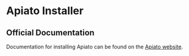# Apiato Installer

## Official Documentation

Documentation for installing Apiato can be found on the [Apiato website](http://apiato.io/docs/getting-started/installation).
